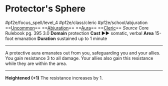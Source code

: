 # Protector's Sphere
#pf2e/focus_spell/level_4 #pf2e/class/cleric #pf2e/school/abjuration 
==[Uncommon](Uncommon.md)== ==[Abjuration](Abjuration.md)== ==[Aura](Aura.md)== ==[Cleric](Cleric.md)==
*Source* Core Rulebook pg. 395 3.0
**Domain** protection
**Cast** ►► somatic, verbal
**Area** 15-foot emanation
**Duration** sustained up to 1 minute

---
A protective aura emanates out from you, safeguarding you and your allies. You gain resistance 3 to all damage. Your allies also gain this resistance while they are within the area.

<hr>

**Heightened (+1)** The resistance increases by 1.